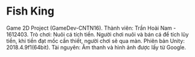 # Fish King
 Game 2D Project (GameDev-CNTN16).
Thành viên: Trần Hoài Nam - 1612403.
Trò chơi: Nuôi cá tích tiền. Người chơi nuôi và bán cá để tích lũy tiền, khi tiền đạt mốc cần thiết, người chơi sẽ qua màn.
Phiên bản Unity: 2018.4.9f1(64bit).
Tài nguyên: Âm thanh và hình ảnh được lấy từ Google.
